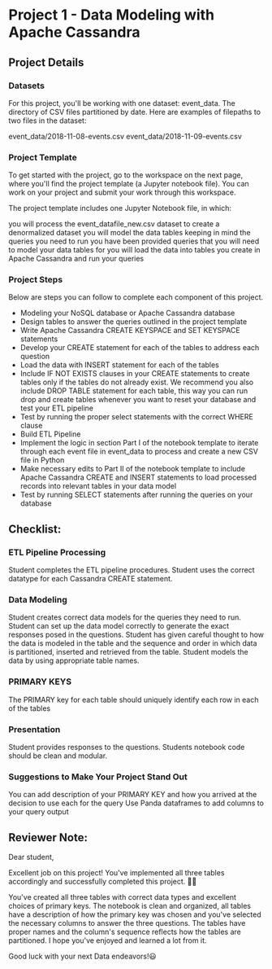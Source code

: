 # Project 1 - Data Modeling with Apache Cassandra

## Project Details

### Datasets
For this project, you'll be working with one dataset: event_data. The directory of CSV files partitioned by date. Here are examples of filepaths to two files in the dataset:

event_data/2018-11-08-events.csv
event_data/2018-11-09-events.csv

### Project Template
To get started with the project, go to the workspace on the next page, where you'll find the project template (a Jupyter notebook file). You can work on your project and submit your work through this workspace.

The project template includes one Jupyter Notebook file, in which:

you will process the event_datafile_new.csv dataset to create a denormalized dataset
you will model the data tables keeping in mind the queries you need to run
you have been provided queries that you will need to model your data tables for
you will load the data into tables you create in Apache Cassandra and run your queries

### Project Steps

Below are steps you can follow to complete each component of this project.

- Modeling your NoSQL database or Apache Cassandra database
- Design tables to answer the queries outlined in the project template
- Write Apache Cassandra CREATE KEYSPACE and SET KEYSPACE statements
- Develop your CREATE statement for each of the tables to address each question
- Load the data with INSERT statement for each of the tables
- Include IF NOT EXISTS clauses in your CREATE statements to create tables only if the tables do not already exist. We recommend you also include DROP TABLE statement for each table, this way you can run drop and create tables whenever you want to reset your database and test your ETL pipeline
- Test by running the proper select statements with the correct WHERE clause
- Build ETL Pipeline
- Implement the logic in section Part I of the notebook template to iterate through each event file in event_data to process and create a new CSV file in Python
- Make necessary edits to Part II of the notebook template to include Apache Cassandra CREATE and INSERT statements to load processed records into relevant tables in your data model
- Test by running SELECT statements after running the queries on your database

## Checklist:

### ETL Pipeline Processing
Student completes the ETL pipeline procedures.
Student uses the correct datatype for each Cassandra CREATE statement.

### Data Modeling

Student creates correct data models for the queries they need to run.
Student can set up the data model correctly to generate the exact responses posed in the questions.
Student has given careful thought to how the data is modeled in the table and the sequence and order in which data is partitioned, inserted and retrieved from the table.
Student models the data by using appropriate table names.

### PRIMARY KEYS
The PRIMARY key for each table should uniquely identify each row in each of the tables

### Presentation
Student provides responses to the questions.
Students notebook code should be clean and modular.

### Suggestions to Make Your Project Stand Out
You can add description of your PRIMARY KEY and how you arrived at the decision to use each for the query
Use Panda dataframes to add columns to your query output

## Reviewer Note:

Dear student,

Excellent job on this project! You've implemented all three tables accordingly and successfully completed this project. 👏👏

You've created all three tables with correct data types and excellent choices of primary keys.
The notebook is clean and organized, all tables have a description of how the primary key was chosen and you've selected the necessary columns to answer the three questions.
The tables have proper names and the column's sequence reflects how the tables are partitioned.
I hope you've enjoyed and learned a lot from it.

Good luck with your next Data endeavors!😃